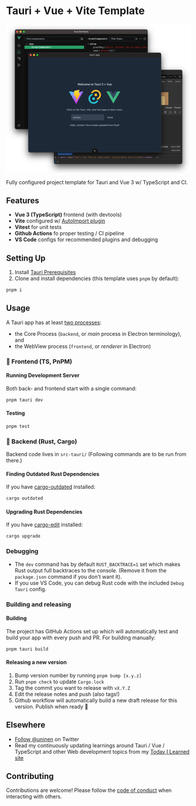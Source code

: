 # Tauri + Vue + Vite Template

![Screenshot](./public/v2_screenshot.webp)

Fully configured project template for Tauri and Vue 3 w/ TypeScript and CI.

## Features

- **Vue 3 (TypeScript)** frontend (with devtools)
- **Vite** configured w/ [AutoImport plugin](https://github.com/antfu/unplugin-auto-import)
- **Vitest** for unit tests
- **Github Actions** fo proper testing / CI pipeline
- **VS Code** configs for recommended plugins and debugging

## Setting Up

1. Install [Tauri Prerequisites](https://tauri.app/start/prerequisites/)
2. Clone and install dependencies (this template uses `pnpm` by default):

```sh
pnpm i
```

## Usage

A Tauri app has at least [two processes](https://tauri.app/concept/process-model/):

- the Core Process (`backend`, or _main_ process in Electron terminology), and
- the WebView process (`frontend`, or _renderer_ in Electron)

### 🦢 Frontend (TS, PnPM)

#### Running Development Server

Both back- and frontend start with a single command:

```sh
pnpm tauri dev
```

#### Testing

```sh
pnpm test
```

### 🦀 Backend (Rust, Cargo)

Backend code lives in `src-tauri/` (Following commands are to be run from there.)

#### Finding Outdated Rust Dependencies

If you have [cargo-outdated](https://github.com/kbknapp/cargo-outdated) installed:

```sh
cargo outdated
```

#### Upgrading Rust Dependencies

If you have [cargo-edit](https://github.com/killercup/cargo-edit) installed:

```sh
cargo upgrade
```

### Debugging

- The `dev` command has by default `RUST_BACKTRACE=1` set which makes Rust output full backtraces to the console. (Remove it from the `package.json` command if you don't want it).
- If you use VS Code, you can debug Rust code with the included `Debug Tauri` config.

### Building and releasing

#### Building

The project has GitHub Actions set up which will automatically test and build your app with every push and PR. For building manually:

```sh
pnpm tauri build
```

#### Releasing a new version

1. Bump version number by running `pnpm bump [x.y.z]`
2. Run `pnpm check` to update `Cargo.lock`
3. Tag the commit you want to release with `vX.Y.Z`
4. Edit the release notes and push (also tags!)
5. Github workflow will automatically build a new draft release for this version. Publish when ready 🎉

## Elsewhere

- [Follow @uninen](https://twitter.com/uninen) on Twitter
- Read my continuously updating learnings around Tauri / Vue / TypeScript and other Web development topics from my [Today I Learned site](https://til.unessa.net/)

## Contributing

Contributions are welcome! Please follow the [code of conduct](./CODE_OF_CONDUCT.md) when interacting with others.
